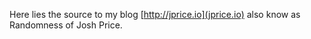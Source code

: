 Here lies the source to my blog [http://jprice.io](jprice.io) also know as Randomness of Josh Price.
